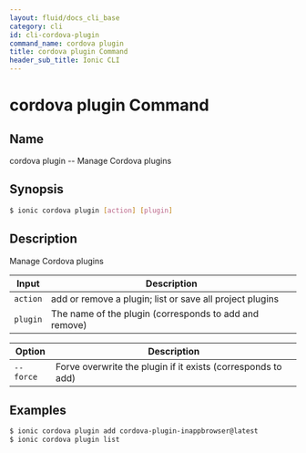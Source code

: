 ```yaml
---
layout: fluid/docs_cli_base
category: cli
id: cli-cordova-plugin
command_name: cordova plugin
title: cordova plugin Command
header_sub_title: Ionic CLI
---
```


# cordova plugin Command


## Name

cordova plugin -- Manage Cordova plugins
  
## Synopsis

```bash
$ ionic cordova plugin [action] [plugin]
```
  
## Description

Manage Cordova plugins


Input | Description
----- | ----------
`action` | add or remove a plugin; list or save all project plugins
`plugin` | The name of the plugin (corresponds to add and remove)


Option | Description
------ | ----------
`--force` | Forve overwrite the plugin if it exists (corresponds to add)

## Examples

```bash
$ ionic cordova plugin add cordova-plugin-inappbrowser@latest
$ ionic cordova plugin list
```
